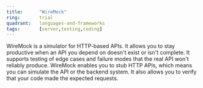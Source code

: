 ```yaml
---
title:      "WireMock"
ring:       trial
quadrant:   languages-and-frameworks
tags:       [server,testing,coding]
---
```


WireMock is a simulator for HTTP-based APIs. It allows you to stay productive when an API you depend on doesn't exist or isn't complete. It supports testing of edge cases and failure modes that the real API won't reliably produce. WireMock enables you to stub HTTP APIs, which means you can simulate the API or the backend system. It also allows you to verify that your code made the expected requests.